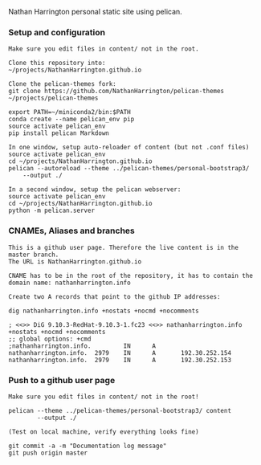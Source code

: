 Nathan Harrington personal static site using pelican.

### Setup and configuration

    Make sure you edit files in content/ not in the root.

    Clone this repository into:
    ~/projects/NathanHarrington.github.io
    
    Clone the pelican-themes fork:
    git clone https://github.com/NathanHarrington/pelican-themes ~/projects/pelican-themes

    export PATH=~/miniconda2/bin:$PATH
    conda create --name pelican_env pip
    source activate pelican_env
    pip install pelican Markdown
    
    In one window, setup auto-reloader of content (but not .conf files)
    source activate pelican_env
    cd ~/projects/NathanHarrington.github.io
    pelican --autoreload --theme ../pelican-themes/personal-bootstrap3/
        --output ./
    
    In a second window, setup the pelican webserver:
    source activate pelican_env
    cd ~/projects/NathanHarrington.github.io
    python -m pelican.server


### CNAMEs, Aliases and branches

    This is a github user page. Therefore the live content is in the master branch.
    The URL is NathanHarrington.github.io

    CNAME has to be in the root of the repository, it has to contain the
    domain name: nathanharrington.info

    Create two A records that point to the github IP addresses:
    
    dig nathanharrington.info +nostats +nocmd +nocomments

    ; <<>> DiG 9.10.3-RedHat-9.10.3-1.fc23 <<>> nathanharrington.info
    +nostats +nocmd +nocomments
    ;; global options: +cmd
    ;nathanharrington.info.         IN      A
    nathanharrington.info.  2979    IN      A       192.30.252.154
    nathanharrington.info.  2979    IN      A       192.30.252.153


### Push to a github user page

    Make sure you edit files in content/ not in the root!

    pelican --theme ../pelican-themes/personal-bootstrap3/ content
            --output ./

    (Test on local machine, verify everything looks fine)

    git commit -a -m "Documentation log message"
    git push origin master

